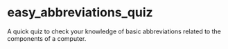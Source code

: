 # easy_abbreviations_quiz
 A quick quiz to check your knowledge of basic abbreviations related to the components of a computer.
